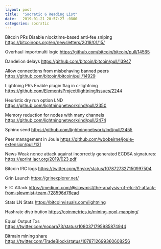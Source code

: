 ```yaml
---
layout: post
title:  "Socratic 6 Reading List"
date:   2019-01-21 20:57:27 -0800
categories: socratic
---
```


Bitcoin PRs
Disable nlocktime-based anti-fee sniping
https://bitcoinops.org/en/newsletters/2019/01/15/

Overhaul importmulti logic
https://github.com/bitcoin/bitcoin/pull/14565

Dandelion delays
https://github.com/bitcoin/bitcoin/pull/13947

Allow connections from misbehaving banned peers
https://github.com/bitcoin/bitcoin/pull/14929

Lightning PRs
Enable plugin flag in c-lightning
https://github.com/ElementsProject/lightning/issues/2244

Heuristic dry run option LND
https://github.com/lightningnetwork/lnd/pull/2350

Memory reduction for nodes with many channels
https://github.com/lightningnetwork/lnd/pull/2474

Sphinx send
https://github.com/lightningnetwork/lnd/pull/2455

Peer management in Joule
https://github.com/wbobeirne/joule-extension/pull/131

News
Weak nonce attack against incorrectly generated ECDSA signatures:
https://eprint.iacr.org/2019/023.pdf

Bitcoin IRC logs
https://twitter.com/Snyke/status/1078727327150997504

Grin Launch
https://grinexplorer.net/

ETC Attack
https://medium.com/@slowmist/the-analysis-of-etc-51-attack-from-slowmist-team-728596d76ead

Stats
LN Stats
https://bitcoinvisuals.com/lightning

Hashrate distribution
https://coinmetrics.io/mining-pool-mapping/

Equal Output Txs
https://twitter.com/nopara73/status/1080371795985874944

Bitmain mining share
https://twitter.com/TradeBlock/status/1078712699360608256